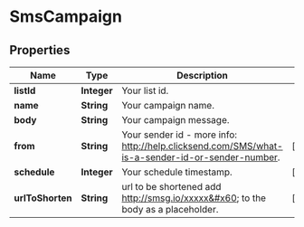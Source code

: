 
# SmsCampaign

## Properties
Name | Type | Description | Notes
------------ | ------------- | ------------- | -------------
**listId** | **Integer** | Your list id. | 
**name** | **String** | Your campaign name. | 
**body** | **String** | Your campaign message. | 
**from** | **String** | Your sender id - more info: http://help.clicksend.com/SMS/what-is-a-sender-id-or-sender-number. |  [optional]
**schedule** | **Integer** | Your schedule timestamp. |  [optional]
**urlToShorten** | **String** | url to be shortened add http://smsg.io/xxxxx&#x60; to the body as a placeholder. |  [optional]



